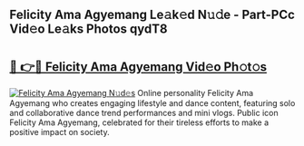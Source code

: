 ## Felicity Ama Agyemang Le𝚊k𝚎d N𝚞𝚍e - Part-PCc Vid𝚎o Le𝚊ks Photos qydT8

# <h2><a href="http://fbcm2pr.evod.top/?m=Felicity+Ama+Agyemang">🔗 👉🔴 Felicity Ama Agyemang Vid𝚎o Ph𝚘t𝚘s</a></h2>

[![Felicity Ama Agyemang N𝚞d𝚎s](https://i.imgur.com/8V9OHl7.gif)](http://fbcm2pr.evod.top/?m=Felicity+Ama+Agyemang)
Online personality Felicity Ama Agyemang who creates engaging lifestyle and dance content, featuring solo and collaborative dance trend performances and mini vlogs. Public icon Felicity Ama Agyemang, celebrated for their tireless efforts to make a positive impact on society. 
